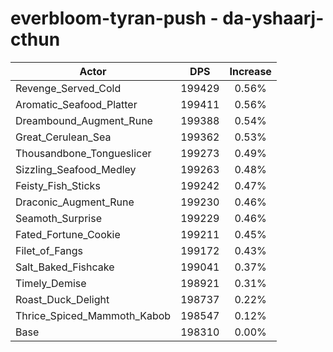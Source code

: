 # everbloom-tyran-push - da-yshaarj-cthun
| Actor | DPS | Increase |
|---|:---:|:---:|
|Revenge_Served_Cold|199429|0.56%|
|Aromatic_Seafood_Platter|199411|0.56%|
|Dreambound_Augment_Rune|199388|0.54%|
|Great_Cerulean_Sea|199362|0.53%|
|Thousandbone_Tongueslicer|199273|0.49%|
|Sizzling_Seafood_Medley|199263|0.48%|
|Feisty_Fish_Sticks|199242|0.47%|
|Draconic_Augment_Rune|199230|0.46%|
|Seamoth_Surprise|199229|0.46%|
|Fated_Fortune_Cookie|199211|0.45%|
|Filet_of_Fangs|199172|0.43%|
|Salt_Baked_Fishcake|199041|0.37%|
|Timely_Demise|198921|0.31%|
|Roast_Duck_Delight|198737|0.22%|
|Thrice_Spiced_Mammoth_Kabob|198547|0.12%|
|Base|198310|0.00%|
